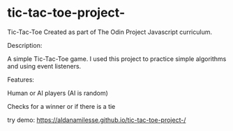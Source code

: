 # tic-tac-toe-project-
Tic-Tac-Toe Created as part of The Odin Project Javascript curriculum.

Description:

A simple Tic-Tac-Toe game. I used this project to practice simple algorithms and using event listeners.

Features:

Human or AI players (AI is random)

Checks for a winner or if there is a tie

try demo: https://aldanamilesse.github.io/tic-tac-toe-project-/ 

